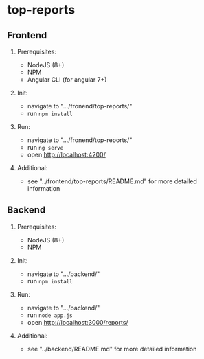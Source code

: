# top-reports

## Frontend

1. Prerequisites:
    - NodeJS (8+)
    - NPM
    - Angular CLI (for angular 7+)

2. Init:
    - navigate to ".../fronend/top-reports/"
    - run `npm install`

3. Run:
    - navigate to ".../fronend/top-reports/"
    - run `ng serve`
    - open [http://localhost:4200/](http://localhost:4200/)

4. Additional:
    - see "../frontend/top-reports/README.md" for more detailed information

## Backend

1. Prerequisites:
    - NodeJS (8+)
    - NPM

2. Init:
    - navigate to ".../backend/"
    - run `npm install`

3. Run:
    - navigate to ".../backend/"
    - run `node app.js`
    - open [http://localhost:3000/reports/](http://localhost:3000/reports/)

4. Additional:
    - see "../backend/README.md" for more detailed information
